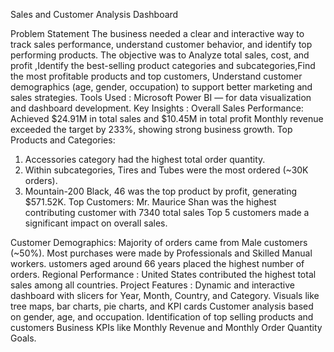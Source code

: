Sales and Customer Analysis Dashboard

Problem Statement
The business needed a clear and interactive way to track sales performance, understand customer behavior, and identify top performing products.
The objective was to Analyze total sales, cost, and profit ,Identify the best-selling product categories and subcategories,Find the most profitable products and top customers, Understand customer demographics (age, gender, occupation) to support better marketing and sales strategies.
Tools Used :
Microsoft Power BI — for data visualization and dashboard development.
Key Insights :
Overall Sales Performance:
Achieved $24.91M in total sales and $10.45M in total profit
Monthly revenue exceeded the target by 233%, showing strong business growth.
Top Products and Categories:
1) Accessories category had the highest total order quantity.
2) Within subcategories, Tires and Tubes were the most ordered (~30K orders).
3) Mountain-200 Black, 46 was the top product by profit, generating $571.52K.
Top Customers:
Mr. Maurice Shan was the highest contributing customer with 7340 total sales
Top 5 customers made a significant impact on overall sales.

Customer Demographics:
Majority of orders came from Male customers (~50%).
Most purchases were made by Professionals and Skilled Manual workers.
ustomers aged around 66 years placed the highest number of orders.
Regional Performance : 
United States contributed the highest total sales among all countries.
Project Features :
Dynamic and interactive dashboard with slicers for Year, Month, Country, and Category.
Visuals like tree maps, bar charts, pie charts, and KPI cards
Customer analysis based on gender, age, and occupation.
Identification of top selling products and customers
Business KPIs like Monthly Revenue and Monthly Order Quantity Goals.
